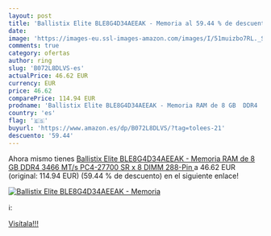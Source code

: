 ```yaml
---
layout: post
title: 'Ballistix Elite BLE8G4D34AEEAK - Memoria al 59.44 % de descuento'
date: 
image: 'https://images-eu.ssl-images-amazon.com/images/I/51muizbo7RL._SL200_.jpg'
comments: true
category: ofertas
author: ring
slug: 'B072L8DLVS-es'
actualPrice: 46.62 EUR
currency: EUR
price: 46.62
comparePrice: 114.94 EUR
prodname: 'Ballistix Elite BLE8G4D34AEEAK - Memoria RAM de 8 GB  DDR4  3466 MT/s  PC4-27700  SR x 8  DIMM  288-Pin '
country: 'es'
flag: '🇪🇸'
buyurl: 'https://www.amazon.es/dp/B072L8DLVS/?tag=tolees-21'
descuento: '59.44'
---
```


Ahora mismo tienes [Ballistix Elite BLE8G4D34AEEAK - Memoria RAM de 8 GB  DDR4  3466 MT/s  PC4-27700  SR x 8  DIMM  288-Pin ](https://www.amazon.es/dp/B072L8DLVS/?tag=tolees-21) a 46.62 EUR (original: 114.94 EUR) (59.44 %  de descuento) en el siguiente enlace!

[![Ballistix Elite BLE8G4D34AEEAK - Memoria](https://images-eu.ssl-images-amazon.com/images/I/51muizbo7RL._SL200_.jpg)](https://www.amazon.es/dp/B072L8DLVS/?tag=tolees-21)

ℹ️:


[Visítala!!!](https://www.amazon.es/dp/B072L8DLVS/?tag=tolees-21)
